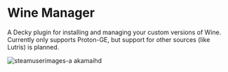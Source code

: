# Wine Manager

A Decky plugin for installing and managing your custom versions of Wine. Currently only supports Proton-GE, but support for other sources (like Lutris) is planned.

![steamuserimages-a akamaihd](https://user-images.githubusercontent.com/16887983/210156749-f034d11a-8beb-410f-8d95-2d22423b8f5c.jpg)
